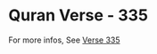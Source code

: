 # Quran Verse - 335 

For more infos, See [Verse 335](https://www.quranbookk.com/quran/search?q=335)